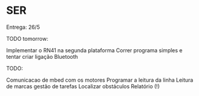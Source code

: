 # SER
Entrega: 26/5

TODO tomorrow:

Implementar o RN41 na segunda plataforma
Correr programa simples e tentar criar ligação Bluetooth

TODO:

Comunicacao de mbed com os motores
Programar a leitura da linha
Leitura de marcas
gestão de tarefas
Localizar obstáculos
Relatório (!)

